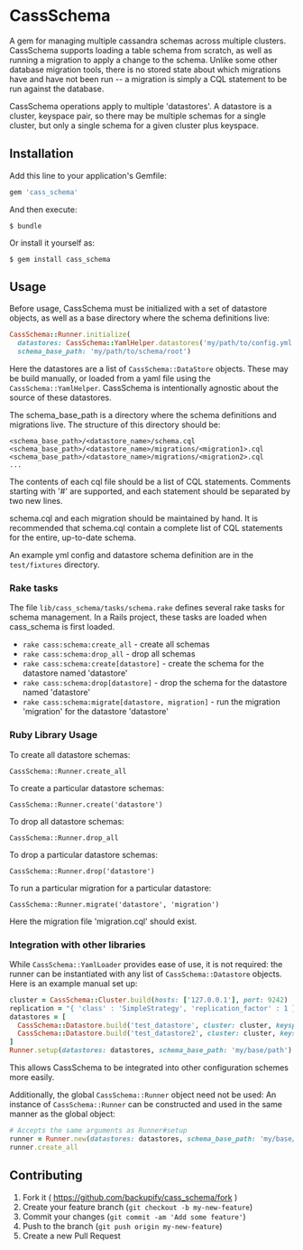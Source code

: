 # CassSchema

A gem for managing multiple cassandra schemas across multiple clusters. CassSchema supports loading a table schema from scratch, as well as running a migration to apply a change to the schema. Unlike some other database migration tools, there is no stored state about which migrations have and have not been run -- a migration is simply a CQL statement to be run against the database.

CassSchema operations apply to multiple 'datastores'. A datastore is a cluster, keyspace pair, so there may be multiple schemas for a single cluster, but only a single schema for a given cluster plus keyspace.

## Installation

Add this line to your application's Gemfile:

```ruby
gem 'cass_schema'
```

And then execute:

    $ bundle

Or install it yourself as:

    $ gem install cass_schema

## Usage

Before usage, CassSchema must be initialized with a set of datastore objects, as well as a base directory where the schema definitions live:

```ruby
CassSchema::Runner.initialize(
  datastores: CassSchema::YamlHelper.datastores('my/path/to/config.yml'),
  schema_base_path: 'my/path/to/schema/root')
```

Here the datastores are a list of `CassSchema::DataStore` objects. These may be build manually, or loaded from a yaml file using the `CassSchema::YamlHelper`. CassSchema is intentionally agnostic about the source of these datastores.

The schema_base_path is a directory where the schema definitions and migrations live. The structure of this directory should be:
```
<schema_base_path>/<datastore_name>/schema.cql
<schema_base_path>/<datastore_name>/migrations/<migration1>.cql
<schema_base_path>/<datastore_name>/migrations/<migration2>.cql
...

```

The contents of each cql file should be a list of CQL statements. Comments starting with '#' are supported, and each statement should be separated by two new lines.

schema.cql and each migration should be maintained by hand. It is recommended that schema.cql contain a complete list of CQL statements for the entire, up-to-date schema.

An example yml config and datastore schema definition are in the `test/fixtures` directory.

### Rake tasks

The file `lib/cass_schema/tasks/schema.rake` defines several rake tasks for schema management. In a Rails project, these tasks are loaded when cass_schema is first loaded.

* `rake cass:schema:create_all` - create all schemas
* `rake cass:schema:drop_all` - drop all schemas
* `rake cass:schema:create[datastore]` - create the schema for the datastore named 'datastore'
* `rake cass:schema:drop[datastore]` - drop the schema for the datastore named 'datastore'
* `rake cass:schema:migrate[datastore, migration]` - run the migration 'migration' for the datastore 'datastore'

### Ruby Library Usage

To create all datastore schemas:

```
CassSchema::Runner.create_all
```

To create a particular datastore schemas:

```
CassSchema::Runner.create('datastore')
```

To drop all datastore schemas:

```
CassSchema::Runner.drop_all
```

To drop a particular datastore schemas:

```
CassSchema::Runner.drop('datastore')
```

To run a particular migration for a particular datastore:

```
CassSchema::Runner.migrate('datastore', 'migration')
```

Here the migration file 'migration.cql' should exist.

### Integration with other libraries

While `CassSchema::YamlLoader` provides ease of use, it is not required: the runner can be instantiated
with any list of `CassSchema::Datastore` objects. Here is an example manual set up:

```ruby
cluster = CassSchema::Cluster.build(hosts: ['127.0.0.1'], port: 9242)
replication = "{ 'class' : 'SimpleStrategy', 'replication_factor' : 1 }"
datastores = [
  CassSchema::Datastore.build('test_datastore', cluster: cluster, keyspace: 'test_keyspace', replication: replication),
  CassSchema::Datastore.build('test_datastore2', cluster: cluster, keyspace: 'test_keyspace2', replication: replication),
]
Runner.setup(datastores: datastores, schema_base_path: 'my/base/path')
```

This allows CassSchema to be integrated into other configuration schemes more easily.

Additionally, the global `CassSchema::Runner` object need not be used: An instance of `CassSchema::Runner` can be
constructed and used in the same manner as the global object:

```ruby
# Accepts the same arguments as Runner#setup
runner = Runner.new(datastores: datastores, schema_base_path: 'my/base/path')
runner.create_all
```


## Contributing

1. Fork it ( https://github.com/backupify/cass_schema/fork )
2. Create your feature branch (`git checkout -b my-new-feature`)
3. Commit your changes (`git commit -am 'Add some feature'`)
4. Push to the branch (`git push origin my-new-feature`)
5. Create a new Pull Request

